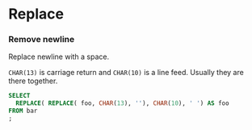 # Replace

### Remove newline

Replace newline with a space.

`CHAR(13)` is carriage return and `CHAR(10)` is a line feed.  Usually they are there together. 

```sql
SELECT
  REPLACE( REPLACE( foo, CHAR(13), ''), CHAR(10), ' ') AS foo
FROM bar
;
```
